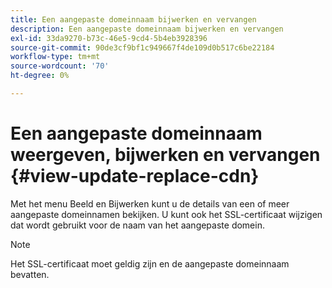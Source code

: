 ```yaml
---
title: Een aangepaste domeinnaam bijwerken en vervangen
description: Een aangepaste domeinnaam bijwerken en vervangen
exl-id: 33da9270-b73c-46e5-9cd4-5b4eb3928396
source-git-commit: 90de3cf9bf1c949667f4de109d0b517c6be22184
workflow-type: tm+mt
source-wordcount: '70'
ht-degree: 0%

---
```


# Een aangepaste domeinnaam weergeven, bijwerken en vervangen {#view-update-replace-cdn}

Met het menu Beeld en Bijwerken kunt u de details van een of meer aangepaste domeinnamen bekijken.
U kunt ook het SSL-certificaat wijzigen dat wordt gebruikt voor de naam van het aangepaste domein.

>[!NOTE]
>Het SSL-certificaat moet geldig zijn en de aangepaste domeinnaam bevatten.
